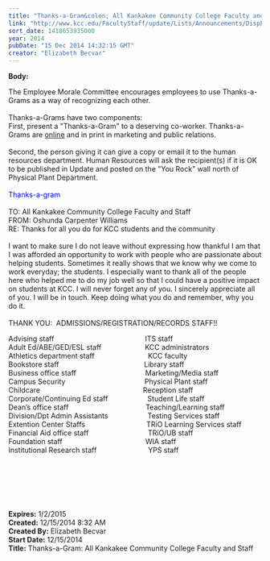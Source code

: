 ```yaml
---
title: "Thanks-a-Gram&colon; All Kankakee Community College Faculty and Staff"
link: "http://www.kcc.edu/FacultyStaff/update/Lists/Announcements/DispForm.aspx?ID=1774"
sort_date: 1418653935000
year: 2014
pubDate: "15 Dec 2014 14:32:15 GMT"
creator: "Elizabeth Becvar"
---
```


<div><b>Body:</b> <div class="ExternalClassF0914BF9793149ED9589CA2513449565"><p>​The Employee Morale Committee encourages employees to use Thanks-a-Grams as a way of recognizing each other.<br /> <br />Thanks-a-Grams have two components:<br />First, present a &quot;Thanks-a-Gram&quot; to a deserving co-worker. Thanks-a-Grams are <a href="/FacultyStaff/documents/thanksagram.pdf">online</a> and in print in marketing and public relations.<br /> <br />Second, the person giving it can give a copy or email it to the human resources department. Human Resources will ask the recipient(s) if it is OK to be published in Update and posted on the &quot;You Rock&quot; wall north of Physical Plant Department.<br /> <br /><span style="color:blue">Thanks-a-gram </span> <br /><br />TO: All Kankakee Community College Faculty and Staff<br />FROM: Oshunda Carpenter Williams<br />RE: Thanks for all you do for KCC students and the community<br /><br />I want to make sure I do not leave without expressing how thankful I am that I was afforded an opportunity to work with people who are passionate about helping students. Sometimes it really shows that we know why we come to work everyday; the students. I especially want to thank all of the people here who helped me to do my job well so that I could have a positive impact on students at KCC. I will never forget any of you. I sincerely appreciate all of you. I will be in touch. Keep doing what you do and remember, why you do it.<br /><br />THANK YOU:  ADMISSIONS/REGISTRATION/RECORDS STAFF!! </p>
<p>Advising staff                                              ITS staff<br />Adult Ed/ABE/GED/ESL staff                      KCC administrators<br />Athletics department staff                           KCC faculty<br />Bookstore staff                                           Library staff<br />Business office staff                                   Marketing/Media staff<br />Campus Security                                        Physical Plant staff<br />Childcare                                                    Reception staff<br />Corporate/Continuing Ed staff                    Student Life staff<br />Dean’s office staff                                       Teaching/Learning staff<br />Division/Dpt Admin Assistants                    Testing Services staff<br />Extention Center Staffs                               TRiO Learning Services staff<br />Financial Aid office staff                              TRiO/UB staff<br />Foundation staff                                          WIA staff <br />Institutional Research staff                          YPS staff                    </p>
 <br />                                <br />               <p> </p></div></div>
<div><b>Expires:</b> 1/2/2015</div>
<div><b>Created:</b> 12/15/2014 8:32 AM</div>
<div><b>Created By:</b> Elizabeth Becvar</div>
<div><b>Start Date:</b> 12/15/2014</div>
<div><b>Title:</b> Thanks-a-Gram: All Kankakee Community College Faculty and Staff</div>
